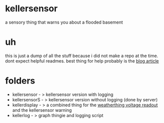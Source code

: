 # kellersensor
 a sensory thing that warns you about a flooded basement

# uh
 this is just a dump of all the stuff because i did not make a repo at the time. dont expect helpful readmes. best thing for help probably is the [blog article](https://blog.hacker3000.cf/kellersensor.html)

# folders
 * kellersensor - > kellersensor version with logging
 * kellersensorS - > kellersensor version without logging (done by server)
 * kellerdisplay - > a combined thing for the [weatherthing voltage readout](https://github.com/HACKER-3000/WeatherThing/tree/master/voltage%20reporting) and the kellersensor warning
 * kellerlog - > graph thingie and logging script
